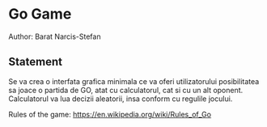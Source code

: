 # Go Game

Author: Barat Narcis-Stefan

## Statement

Se va crea o interfata grafica minimala ce va oferi utilizatorului posibilitatea sa joace o partida
de GO, atat cu calculatorul, cat si cu un alt oponent. Calculatorul va lua decizii aleatorii, insa
conform cu regulile jocului.

Rules of the game: https://en.wikipedia.org/wiki/Rules_of_Go
